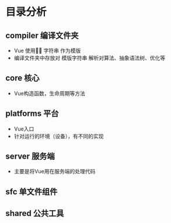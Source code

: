 # 目录分析
## compiler 编译文件夹
  - Vue 使用 字符串 作为模版
  - 编译文件夹中存放对 模版字符串 解析对算法、抽象语法树、优化等
## core 核心
  - Vue构造函数，生命周期等方法
## platforms 平台
  - Vue入口
  - 针对运行的环境（设备），有不同的实现
## server 服务端
  - 主要是将Vue用在服务端的处理代码
## sfc 单文件组件
## shared 公共工具